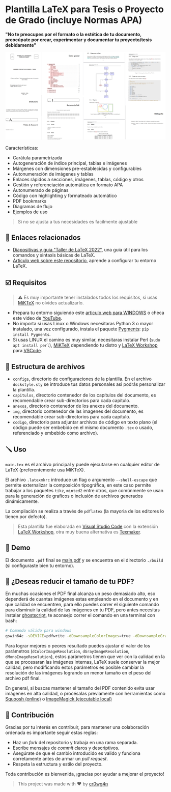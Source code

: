 # Plantilla LaTeX para Tesis o Proyecto de Grado (incluye Normas APA)

**"No te preocupes por el formato o la estética de tu documento, preocúpate por crear, experimentar y documentar tu proyecto/tesis debidamente"**

![](https://github.com/cr0wg4n/plantilla-latex-proyecto-de-grado/blob/master/img/preview.png)

Características:
* Carátula parametrizada
* Autogeneración de índice principal, tablas e imágenes
* Márgenes con dimensiones pre-establecidas y configurables
* Autonumeración de imágenes y tablas
* Enlaces rápidos a secciones, imágenes, tablas, código y otros
* Gestión y referenciación automática en formato APA
* Autonumerado de páginas 
* Código con highlighting y formateado automático 
* PDF bookmarks
* Diagramas de flujo
* Ejemplos de uso

> Si no se ajusta a tus necesidades es facilmente ajustable

## 🔗 Enlaces relacionados
* [Diapositivas y guia "Taller de LaTeX 2022"](https://slides.com/cr0wg4n/taller-de-latex/edit), una guia útil para los comandos y sintaxis básicas de LaTeX.
* [Artículo web sobre este repositorio](https://cr0wg4n.medium.com/documenta-tu-proyecto-de-grado-con-latex-sin-morir-en-el-intento-ft-normas-apa-15bf50a2ee01), aprende a configurar tu entorno LaTeX.

## ☑️ Requisitos
> ⚠️ Es muy importante tener instalados todos los requisitos, si usas [MiKTeX](https://miktex.org/) no olvides actualizarlo.

* Prepara tu entorno siguiendo este [articulo web para WINDOWS](https://cr0wg4n.medium.com/latex-y-visual-studio-code-gu%C3%ADa-de-instalaci%C3%B3n-ca8bef3935e3) o checa este video de [YouTube](https://www.youtube.com/watch?v=KZbciURUYb4).
* No importa si usas Linux o Windows necesitaras Python 3 o mayor instalado, una vez configurado, instala el paquete [Pygments](https://pypi.org/project/Pygments/): `pip install Pygments`.
* Si usas LINUX el camino es muy similar, necesitaras instalar Perl (`sudo apt install perl`), [MiKTeX](https://miktex.org/) dependiendo tu distro y [LaTeX Workshop](https://marketplace.visualstudio.com/items?itemName=James-Yu.latex-workshop) para [VSCode](https://code.visualstudio.com/).

## 🔀 Estructura de archivos

- ```configs```, directorio de configuraciones de la plantilla. En el archivo ```dockstyle.sty``` se introduce tus datos personales asi podrás personalizar la plantilla.
- ```capitulos```, directorio contenedor de los capítulos del documento, es recomendable crear sub-directorios para cada capítulo.
- ```anexos```, directorio contenedor de los anexos del documento.
- ```img```, directorio contenedor de las imagenes del documento, es recomendable crear sub-directorios para cada capítulo.
- ```codigo```, directorio para adjuntar archivos de código en texto plano (el código puede ser embebido en el mismo documento `.tex` o usado, referenciado y embebido como archivo).

## 🪛 Uso 

```main.tex``` es el archivo principal y puede ejecutarse en cualquier editor
de LaTeX (preferentemente usa MiKTeX).

El archivo ```.latexmkrc``` introduce un flag o argumento ```--shell-escape``` que permite externalizar la composición tipográfica, en este caso permite trabajar a los paquetes `tikz`, `minted2` entre otros, que comúnmente se usan para la generación de graficos o inclusión de archivos generados dinámicamente.

La compilación se realiza a través de ```pdflatex``` (la mayoria de los editores lo tienen por defecto).

> Esta plantilla fue elaborada en [Visual Studio Code](https://code.visualstudio.com/) con la extensión [LaTeX Workshop](https://marketplace.visualstudio.com/items?itemName=James-Yu.latex-workshop), otra muy buena alternativa es [Texmaker](https://www.xm1math.net/texmaker/).

## 🚀 Demo

El documento ```.pdf``` final se [main.pdf](https://github.com/cr0wg4n/plantilla-latex-proyecto-de-grado/blob/master/build/main.pdf) y se encuentra en el directorio `./build` (si configuraste bien tu entorno).

## 🤔 ¿Deseas reducir el tamaño de tu PDF?

En muchas ocasiones el PDF final alcanza un peso demasiado alto, eso dependerá de cuantas imágenes estas empleando en el documento y en que calidad se encuentren, para ello puedes correr el siguiente comando para disminuir la calidad de las imágenes en tu PDF, pero antes necesitas instalar [ghostscript](https://www.ghostscript.com/), te aconsejo correr el comando en una terminal con bash:

```bash
# Comando válido para windows
gswin64c -sDEVICE=pdfwrite -dDownsampleColorImages=true -dDownsampleGrayImages=true -dDownsampleMonoImages=true -dColorImageResolution=300 -dGrayImageResolution=300 -dMonoImageResolution=300 -dColorImageDownsampleThreshold=1.0 -dGrayImageDownsampleThreshold=1.0 -dMonoImageDownsampleThreshold=1.0 -dCompatibilityLevel=1.4 -dNOPAUSE -dQUIET -dBATCH -sOutputFile=build/main-compressed.pdf build/main.pdf
```

Para lograr mejores o peores resultado puedes ajustar el valor de los parámetros (`dColorImageResolution`, `dGrayImageResolution`, `dMonoImageResolution`), estos parámetros tienen que ver con la calidad en la que se procesaran las imágenes internas, LaTeX suele conservar la mejor calidad, pero modificando estos parámetros es posible cambiar la resolución de las imágenes logrando un menor tamaño en el peso del archivo pdf final.

En general, si buscas mantener el tamaño del PDF contenido evita usar imágenes en alta calidad, o procésalas previamente con herramientas como [Squoosh (online)](https://squoosh.app/) o [ImageMagick (ejecutable local)](https://www.imagemagick.org)

## 🤝 Contribución

Gracias por tu interés en contribuir, para mantener una colaboración ordenada es importante seguir estas reglas:

- Haz un *fork* del repositorio y trabaja en una rama separada.
- Escribe mensajes de *commit* claros y descriptivos.
- Asegúrate de que el cambio introducido es valido y funciona corretamente antes de armar un *pull request*.
- Respeta la estructura y estilo del proyecto.

Toda contribución es bienvenida, ¡gracias por ayudar a mejorar el proyecto!


> This project was made with ❤️ by [cr0wg4n](https://www.lowleveltech.com/)